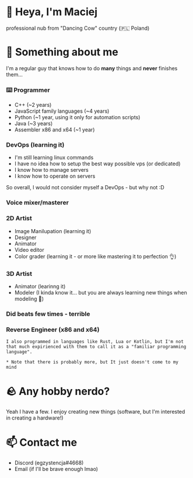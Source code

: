 # 👋 Heya, I'm Maciej
professional nub from "Dancing Cow" country (🇵🇱 Poland)

# 🔭 Something about me
I'm a regular guy that knows how to do **many** things and **never** finishes them...

### ⌨️ Programmer
- C++ (~2 years)
- JavaScript family languages (~4 years)
- Python (~1 year, using it only for automation scripts)
- Java (~3 years)
- Assembler x86 and x64 (~1 year)

### DevOps (learning it)
- I'm still learning linux commands
- I have no idea how to setup the best way possible vps (or dedicated)
- I know how to manage servers
- I know how to operate on servers

So overall, I would not consider myself a DevOps - but why not :D

### Voice mixer/masterer

### 2D Artist
* Image Manilupation (learning it)
* Designer
* Animator
* Video editor
* Color grader (learning it - or more like mastering it to perfection 👌)

### 3D Artist
* Animator (learinng it)
* Modeler (I kinda know it... but you are always learning new things when modeling 🤣)

### Did beats few times - terrible

### Reverse Engineer (x86 and x64)

``I also programmed in languages like Rust, Lua or Kotlin, but I'm not that much expirienced with them to call it as a "familiar programming language".``

``* Note that there is probably more, but It just doesn't come to my mind``

# 🪨 Any hobby nerdo?
Yeah I have a few. I enjoy creating new things (software, but I'm interested in creating a hardware!)

# 📫 Contact me
- Discord (egzystencja#4668)
- Email (if I'll be brave enough lmao)
